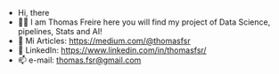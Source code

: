 - Hi, there  
- 👨‍💻 I am Thomas Freire here you will find my project of Data Science, pipelines, Stats and AI!
- 📝 Mi Articles: https://medium.com/@thomasfsr 
- 👥 LinkedIn: https://www.linkedin.com/in/thomasfsr/ 
- 📫 e-mail: thomas.fsr@gmail.com
